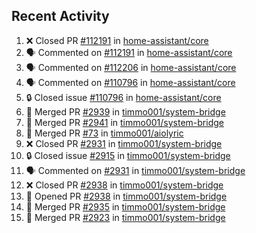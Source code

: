 ## Recent Activity

<!--START_SECTION:activity-->
1. ❌ Closed PR [#112191](https://github.com/home-assistant/core/pull/112191) in [home-assistant/core](https://github.com/home-assistant/core)
2. 🗣 Commented on [#112191](https://github.com/home-assistant/core/issues/112191) in [home-assistant/core](https://github.com/home-assistant/core)
3. 🗣 Commented on [#112206](https://github.com/home-assistant/core/issues/112206) in [home-assistant/core](https://github.com/home-assistant/core)
4. 🗣 Commented on [#110796](https://github.com/home-assistant/core/issues/110796) in [home-assistant/core](https://github.com/home-assistant/core)
5. 🔒 Closed issue [#110796](https://github.com/home-assistant/core/issues/110796) in [home-assistant/core](https://github.com/home-assistant/core)
6. 🎉 Merged PR [#2939](https://github.com/timmo001/system-bridge/pull/2939) in [timmo001/system-bridge](https://github.com/timmo001/system-bridge)
7. 🎉 Merged PR [#2941](https://github.com/timmo001/system-bridge/pull/2941) in [timmo001/system-bridge](https://github.com/timmo001/system-bridge)
8. 🎉 Merged PR [#73](https://github.com/timmo001/aiolyric/pull/73) in [timmo001/aiolyric](https://github.com/timmo001/aiolyric)
9. ❌ Closed PR [#2931](https://github.com/timmo001/system-bridge/pull/2931) in [timmo001/system-bridge](https://github.com/timmo001/system-bridge)
10. 🔒 Closed issue [#2915](https://github.com/timmo001/system-bridge/issues/2915) in [timmo001/system-bridge](https://github.com/timmo001/system-bridge)
11. 🗣 Commented on [#2931](https://github.com/timmo001/system-bridge/issues/2931) in [timmo001/system-bridge](https://github.com/timmo001/system-bridge)
12. ❌ Closed PR [#2938](https://github.com/timmo001/system-bridge/pull/2938) in [timmo001/system-bridge](https://github.com/timmo001/system-bridge)
13. 💪 Opened PR [#2938](https://github.com/timmo001/system-bridge/pull/2938) in [timmo001/system-bridge](https://github.com/timmo001/system-bridge)
14. 🎉 Merged PR [#2935](https://github.com/timmo001/system-bridge/pull/2935) in [timmo001/system-bridge](https://github.com/timmo001/system-bridge)
15. 🎉 Merged PR [#2923](https://github.com/timmo001/system-bridge/pull/2923) in [timmo001/system-bridge](https://github.com/timmo001/system-bridge)
<!--END_SECTION:activity-->
